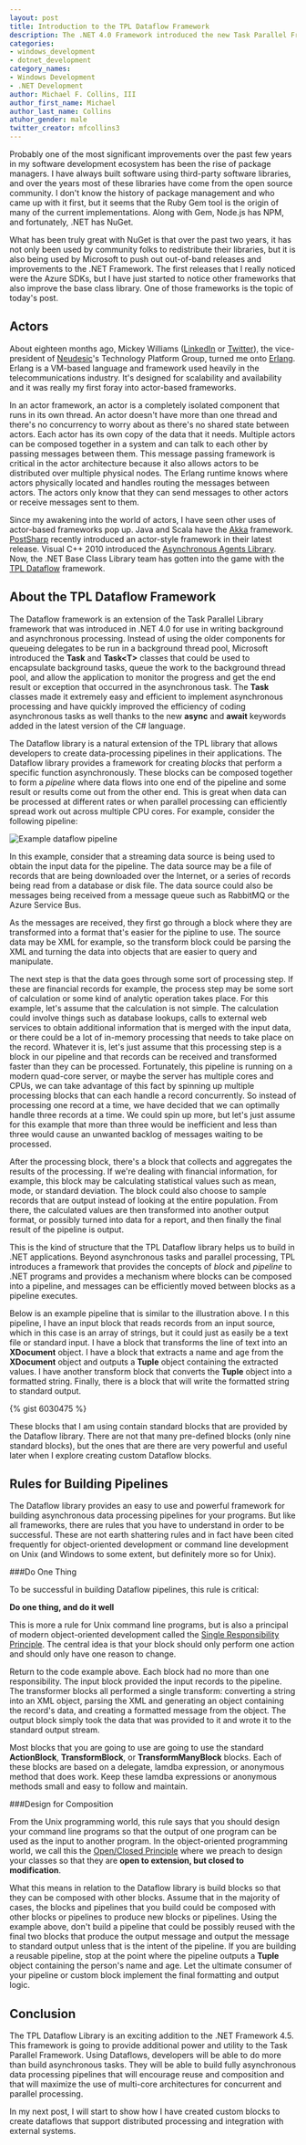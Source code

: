 ```yaml
---
layout: post
title: Introduction to the TPL Dataflow Framework
description: The .NET 4.0 Framework introduced the new Task Parallel Framework which has made background and parallel processing extremely easy for .NET developers. With .NET 4.5, Microsoft released a new enhancement for the TPL library out of band. Called the TPL Dataflow framework, this new framework makes it extremely easy to create batch-processing pipelines in your applications. In this post, I will introduce you to the background concepts of the TPL Dataflow framework and set up further posts where I will show you how to use and build on the TPL Dataflow framework.
categories:
- windows_development
- dotnet_development
category_names:
- Windows Development
- .NET Development
author: Michael F. Collins, III
author_first_name: Michael
author_last_name: Collins
atuhor_gender: male
twitter_creator: mfcollins3
---
```

Probably one of the most significant improvements over the past few years in my software development ecosystem has been the rise of package managers. I have always built software using third-party software libraries, and over the years most of these libraries have come from the open source community. I don't know the history of package management and who came up with it first, but it seems that the Ruby Gem tool is the origin of many of the current implementations. Along with Gem, Node.js has NPM, and fortunately, .NET has NuGet.

What has been truly great with NuGet is that over the past two years, it has not only been used by community folks to redistribute their libraries, but it is also being used by Microsoft to push out out-of-band releases and improvements to the .NET Framework. The first releases that I really noticed were the Azure SDKs, but I have just started to notice other frameworks that also improve the base class library. One of those frameworks is the topic of today's post.

Actors
------
About eighteen months ago, Mickey Williams ([LinkedIn](http://www.linkedin.com/pub/mickey-williams/0/858/5a2) or [Twitter](https://twitter.com/mickeyw)), the vice-president of [Neudesic](http://www.neudesic.com)'s Technology Platform Group, turned me onto [Erlang](http://www.erlang.org). Erlang is a VM-based language and framework used heavily in the telecommunications industry. It's designed for scalability and availability and it was really my first foray into actor-based frameworks.

In an actor framework, an actor is a completely isolated component that runs in its own thread. An actor doesn't have more than one thread and there's no concurrency to worry about as there's no shared state between actors. Each actor has its own copy of the data that it needs. Multiple actors can be composed together in a system and can talk to each other by passing messages between them. This message passing framework is critical in the actor architecture because it also allows actors to be distributed over multiple physical nodes. The Erlang runtime knows where actors physically located and handles routing the messages between actors. The actors only know that they can send messages to other actors or receive messages sent to them.

Since my awakening into the world of actors, I have seen other uses of actor-based frameworks pop up. Java and Scala have the [Akka](http://akka.io) framework. [PostSharp](http://www.postsharp.net) recently introduced an actor-style framework in their latest release. Visual C++ 2010 introduced the [Asynchronous Agents Library](http://msdn.microsoft.com/en-us/library/dd492627.aspx). Now, the .NET Base Class Library team has gotten into the game with the [TPL Dataflow](http://msdn.microsoft.com/en-us/library/hh228603.aspx) framework.

About the TPL Dataflow Framework
--------------------------------
The Dataflow framework is an extension of the Task Parallel Library framework that was introduced in .NET 4.0 for use in writing background and asynchronous processing. Instead of using the older components for queueing delegates to be run in a background thread pool, Microsoft introduced the **Task** and **Task&lt;T&gt;** classes that could be used to encapsulate background tasks, queue the work to the background thread pool, and allow the application to monitor the progress and get the end result or exception that occurred in the asynchronous task. The **Task** classes made it extremely easy and efficient to implement asynchronous processing and have quickly improved the efficiency of coding asynchronous tasks as well thanks to the new **async** and **await** keywords added in the latest version of the C# language.

The Dataflow library is a natural extension of the TPL library that allows developers to create data-processing pipelines in their applications. The Dataflow library provides a framework for creating *blocks* that perform a specific function asynchronously. These blocks can be composed together to form a *pipeline* where data flows into one end of the pipeline and some result or results come out from the other end. This is great when data can be processed at different rates or when parallel processing can efficiently spread work out across multiple CPU cores. For example, consider the following pipeline:

![Example dataflow pipeline](/images/2013-07-18-dataflow-pipeline.png "Example dataflow pipeline")

In this example, consider that a streaming data source is being used to obtain the input data for the pipeline. The data source may be a file of records that are being downloaded over the Internet, or a series of records being read from a database or disk file. The data source could also be messages being received from a message queue such as RabbitMQ or the Azure Service Bus. 

As the messages are received, they first go through a block where they are transformed into a format that's easier for the pipline to use. The source data may be XML for example, so the transform block could be parsing the XML and turning the data into objects that are easier to query and manipulate.

The next step is that the data goes through some sort of processing step. If these are financial records for example, the process step may be some sort of calculation or some kind of analytic operation takes place. For this example, let's assume that the calculation is not simple. The calculation could involve things such as database lookups, calls to external web services to obtain additional information that is merged with the input data, or there could be a lot of in-memory processing that needs to take place on the record. Whatever it is, let's just assume that this processing step is a block in our pipeline and that records can be received and transformed faster than they can be processed. Fortunately, this pipeline is running on a modern quad-core server, or maybe the server has multiple cores and CPUs, we can take advantage of this fact by spinning up multiple processing blocks that can each handle a record concurrently. So instead of processing one record at a time, we have decided that we can optimally handle three records at a time. We could spin up more, but let's just assume for this example that more than three would be inefficient and less than three would cause an unwanted backlog of messages waiting to be processed.

After the processing block, there's a block that collects and aggregates the results of the processing. If we're dealing with financial information, for example, this block may be calculating statistical values such as mean, mode, or standard deviation. The block could also choose to sample records that are output instead of looking at the entire population. From there, the calculated values are then transformed into another output format, or possibly turned into data for a report, and then finally the final result of the pipeline is output.

This is the kind of structure that the TPL Dataflow library helps us to build in .NET applications. Beyond asynchronous tasks and parallel processing, TPL introduces a framework that provides the concepts of *block* and *pipeline* to .NET programs and provides a mechanism where blocks can be composed into a pipeline, and messages can be efficiently moved between blocks as a pipeline executes.

Below is an example pipeline that is similar to the illustration above. I n this pipeline, I have an input block that reads records from an input source, which in this case is an array of strings, but it could just as easily be a text file or standard input. I have a block that transforms the line of text into an **XDocument** object. I have a block that extracts a name and age from the **XDocument** object and outputs a **Tuple** object containing the extracted values. I have another transform block that converts the **Tuple** object into a formatted string. Finally, there is a block that will write the formatted string to standard output.

{% gist 6030475 %}

These blocks that I am using contain standard blocks that are provided by the Dataflow library. There are not that many pre-defined blocks (only nine standard blocks), but the ones that are there are very powerful and useful later when I explore creating custom Dataflow blocks.

Rules for Building Pipelines
----------------------------
The Dataflow library provides an easy to use and powerful framework for building asynchronous data processing pipelines for your programs. But like all frameworks, there are rules that you have to understand in order to be successful. These are not earth shattering rules and in fact have been cited frequently for object-oriented development or command line development on Unix (and Windows to some extent, but definitely more so for Unix).

###Do One Thing

To be successful in building Dataflow pipelines, this rule is critical:

**Do one thing, and do it well**

This is more a rule for Unix command line programs, but is also a principal of modern object-oriented development called the [Single Responsibility Principle](http://en.wikipedia.org/wiki/Single_responsibility_principle). The central idea is that your block should only perform one action and should only have one reason to change. 

Return to the code example above. Each block had no more than one responsibility. The input block provided the input records to the pipeline. The transformer blocks all performed a single transform: converting a string into an XML object, parsing the XML and generating an object containing the record's data, and creating a formatted message from the object. The output block simply took the data that was provided to it and wrote it to the standard output stream.

Most blocks that you are going to use are going to use the standard **ActionBlock**, **TransformBlock**, or **TransformManyBlock** blocks. Each of these blocks are based on a delegate, lamdba expression, or anonymous method that does work. Keep these lamdba expressions or anonymous methods small and easy to follow and maintain.

###Design for Composition

From the Unix programming world, this rule says that you should design your command line programs so that the output of one program can be used as the input to another program. In the object-oriented programming world, we call this the [Open/Closed Principle](http://en.wikipedia.org/wiki/Open/closed_principle) where we preach to design your classes so that they are **open to extension, but closed to modification**.

What this means in relation to the Dataflow library is build blocks so that they can be composed with other blocks. Assume that in the majority of cases, the blocks and pipelines that you build could be composed with other blocks or pipelines to produce new blocks or pipelines. Using the example above, don't build a pipeline that could be possibly reused with the final two blocks that produce the output message and output the message to standard output unless that is the intent of the pipeline. If you are building a reusable pipeline, stop at the point where the pipeline outputs a **Tuple** object containing the person's name and age. Let the ultimate consumer of your pipeline or custom block implement the final formatting and output logic.

Conclusion
----------
The TPL Dataflow Library is an exciting addition to the .NET Framework 4.5. This framework is going to provide additional power and utility to the Task Parallel Framework. Using Dataflows, developers will be able to do more than build asynchronous tasks. They will be able to build fully asynchronous data processing pipelines that will encourage reuse and composition and that will maximize the use of multi-core architectures for concurrent and parallel processing.

In my next post, I will start to show how I have created custom blocks to create dataflows that support distributed processing and integration with external systems.